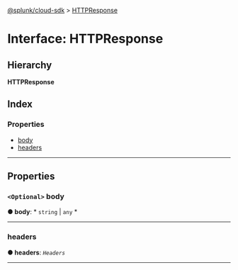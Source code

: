 [@splunk/cloud-sdk](../README.md) > [HTTPResponse](../interfaces/httpresponse.md)

# Interface: HTTPResponse

## Hierarchy

**HTTPResponse**

## Index

### Properties

* [body](httpresponse.md#body)
* [headers](httpresponse.md#headers)

---

## Properties

<a id="body"></a>

### `<Optional>` body

**● body**: * `string` &#124; `any`
*

___
<a id="headers"></a>

###  headers

**● headers**: *`Headers`*

___

